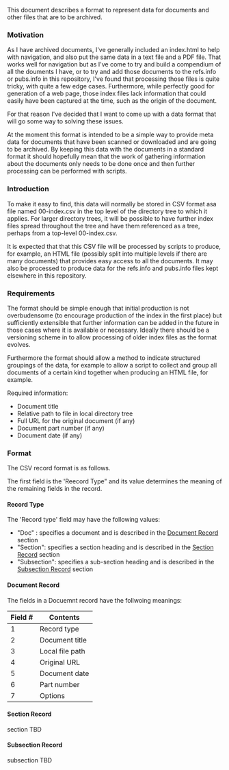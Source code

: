 This document describes a format to represent data for documents and other files that are to be archived.

### Motivation

As I have archived documents, I've generally included an index.html to help with navigation, and also put the same data in a text file and a PDF file. That works well for navigation but as I've come to try and build a compendium of all the douments I have, or to try and add those documents to the refs.info or pubs.info in this repository, I've found that processing those files is quite tricky, with quite a few edge cases. Furthermore, while perfectly good for generation of a web page, those index files lack information that could easily have been captured at the time, such as the origin of the document.

For that reason I've decided that I want to come up with a data format that will go some way to solving these issues.

At the moment this format is intended to be a simple way to provide meta data for documents that have been scanned or downloaded and are going to be archived. By keeping this data with the documents in a standard format it should hopefully mean that the work of gathering information about the documents only needs to be done once and then further processing can be performed with scripts.

### Introduction

To make it easy to find, this data will normally be stored in CSV format asa file named 00-index.csv in the top level of the directory tree to which it applies. For larger directory trees, it will be possible to have further index files spread throughout the tree and have them referenced as a tree, perhaps from a top-level 00-index.csv.

It is expected that that this CSV file will be processed by scripts to produce, for example, an HTML file (possibly split into multiple levels if there are many documents) that provides easy access to all the documents. It may also be processed to produce data for the refs.info and pubs.info files kept elsewhere in this repository.

### Requirements

The format should be simple enough that initial production is not overbudensome (to encourage production of the index in the first place) but sufficiently extensible that further information can be added in the future in those cases where it is available or necessary. Ideally there should be a versioning scheme in to allow processing of older index files as the format evolves.

Furthermore the format should allow a method to indicate structured groupings of the data, for example to allow a script to collect and group all documents of a certain kind together when producing an HTML file, for example.

Required information:

* Document title
* Relative path to file in local directory tree
* Full URL for the original document (if any)
* Document part number (if any)
* Document date (if any)


### Format

The CSV record format is as follows.

The first field is the 'Reecord Type" and its value determines the meaning of the remaining fields in the record.

#### Record Type

The 'Record type' field may have the following values:

* "Doc" : specifies a document and is described in the [Document Record](#document-record) section
* "Section": specifies a section heading and is described in the  [Section Record](#section-record) section
* "Subsection": specifies a sub-section heading and is described in the [Subsection Record](#subsection-record) section

#### Document Record

The fields in a Docuemnt record have the follwoing meanings:

| Field #  | Contents           |
|----------|--------------------|
|       1  | Record type        |
|       2  | Document title     |
|       3  | Local file path    |
|       4  | Original URL       |
|       5  | Document date      |
|       6  | Part number        |
|       7  | Options            |



#### Section Record

section TBD

#### Subsection Record

subsection TBD



